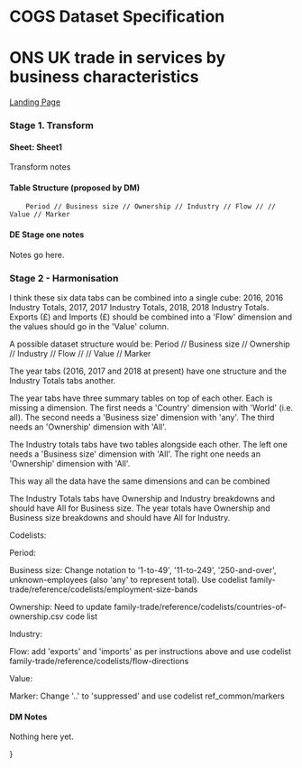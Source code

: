 
<!-- #region -->
# COGS Dataset Specification

# ONS UK trade in services by business characteristics
[Landing Page](https://www.ons.gov.uk/businessindustryandtrade/internationaltrade/datasets/uktradeingoodsbybusinesscharacteristics)

### Stage 1. Transform

#### Sheet: Sheet1

Transform notes

#### Table Structure (proposed by DM)

		Period // Business size // Ownership // Industry // Flow // // Value // Marker

#### DE Stage one notes
Notes go here.

### Stage 2 - Harmonisation

I think these six data tabs can be combined into a single cube: 2016, 2016 Industry Totals, 2017, 2017 Industry Totals, 2018, 2018 Industry Totals.
Exports (£) and Imports (£) should be combined into a 'Flow' dimension and the values should go in the 'Value' column.

A possible dataset structure would be:
Period // Business size // Ownership // Industry // Flow // // Value // Marker

The year tabs (2016, 2017 and 2018 at present) have one structure and the Industry Totals tabs another.

The year tabs have three summary tables on top of each other. Each is missing a dimension.
The first needs a 'Country' dimension with 'World' (i.e. all).
The second needs a 'Business size' dimension with 'any'.
The third needs an 'Ownership' dimension with 'All'.

The Industry totals tabs have two tables alongside each other.
The left one needs a 'Business size' dimension with 'All'.
The right one needs an 'Ownership' dimension with 'All'.

This way all the data have the same dimensions and can be combined 

The Industry Totals tabs have Ownership and Industry breakdowns and should have All for Business size.
The year totals have Ownership and Business size breakdowns and should have All for Industry.

Codelists:

Period: 

Business size: Change notation to '1-to-49', '11-to-249', '250-and-over', unknown-employees (also 'any' to represent total). Use codelist family-trade/reference/codelists/employment-size-bands

Ownership: Need to update family-trade/reference/codelists/countries-of-ownership.csv code list

Industry: 

Flow: add 'exports' and 'imports' as per instructions above and use codelist family-trade/reference/codelists/flow-directions

Value:

Marker: Change '..' to 'suppressed' and use codelist ref_common/markers

#### DM Notes

Nothing here yet.
<!-- #endregion -->}
